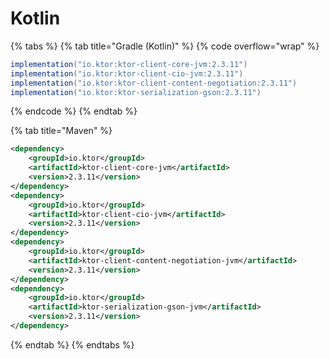 # Kotlin



{% tabs %}
{% tab title="Gradle (Kotlin)" %}
{% code overflow="wrap" %}
```gradle
implementation("io.ktor:ktor-client-core-jvm:2.3.11")
implementation("io.ktor:ktor-client-cio-jvm:2.3.11")
implementation("io.ktor:ktor-client-content-negotiation:2.3.11")
implementation("io.ktor:ktor-serialization-gson:2.3.11")
```
{% endcode %}
{% endtab %}

{% tab title="Maven" %}
```xml
<dependency>
	<groupId>io.ktor</groupId>
	<artifactId>ktor-client-core-jvm</artifactId>
	<version>2.3.11</version>
</dependency>
<dependency>
	<groupId>io.ktor</groupId>
	<artifactId>ktor-client-cio-jvm</artifactId>
	<version>2.3.11</version>
</dependency>
<dependency>
	<groupId>io.ktor</groupId>
	<artifactId>ktor-client-content-negotiation-jvm</artifactId>
	<version>2.3.11</version>
</dependency>
<dependency>
	<groupId>io.ktor</groupId>
	<artifactId>ktor-serialization-gson-jvm</artifactId>
	<version>2.3.11</version>
</dependency>
```


{% endtab %}
{% endtabs %}
